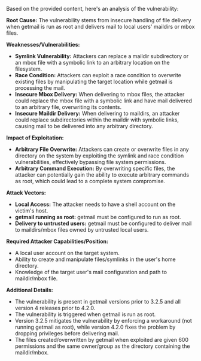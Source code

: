 Based on the provided content, here's an analysis of the vulnerability:

**Root Cause:** The vulnerability stems from insecure handling of file delivery when getmail is run as root and delivers mail to local users' maildirs or mbox files.

**Weaknesses/Vulnerabilities:**
*   **Symlink Vulnerability:** Attackers can replace a maildir subdirectory or an mbox file with a symbolic link to an arbitrary location on the filesystem.
*   **Race Condition:** Attackers can exploit a race condition to overwrite existing files by manipulating the target location while getmail is processing the mail.
*   **Insecure Mbox Delivery:** When delivering to mbox files, the attacker could replace the mbox file with a symbolic link and have mail delivered to an arbitrary file, overwriting its contents.
*   **Insecure Maildir Delivery:** When delivering to maildirs, an attacker could replace subdirectories within the maildir with symbolic links, causing mail to be delivered into any arbitrary directory.

**Impact of Exploitation:**
*   **Arbitrary File Overwrite:** Attackers can create or overwrite files in any directory on the system by exploiting the symlink and race condition vulnerabilities, effectively bypassing file system permissions.
*   **Arbitrary Command Execution:** By overwriting specific files, the attacker can potentially gain the ability to execute arbitrary commands as root, which could lead to a complete system compromise.

**Attack Vectors:**
*   **Local Access:** The attacker needs to have a shell account on the victim's host.
*   **getmail running as root:** getmail must be configured to run as root.
*   **Delivery to untrusted users:** getmail must be configured to deliver mail to maildirs/mbox files owned by untrusted local users.

**Required Attacker Capabilities/Position:**
*   A local user account on the target system.
*   Ability to create and manipulate files/symlinks in the user's home directory.
*   Knowledge of the target user's mail configuration and path to maildir/mbox file.

**Additional Details:**
*   The vulnerability is present in getmail versions prior to 3.2.5 and all version 4 releases prior to 4.2.0.
*   The vulnerability is triggered when getmail is run as root.
*   Version 3.2.5 mitigates the vulnerability by enforcing a workaround (not running getmail as root), while version 4.2.0 fixes the problem by dropping privileges before delivering mail.
*   The files created/overwritten by getmail when exploited are given 600 permissions and the same owner/group as the directory containing the maildir/mbox.